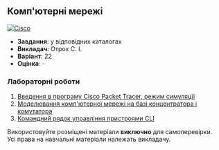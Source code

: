 ## Комп'ютерні мережі

[![Cisco](https://img.shields.io/badge/Cisco-162F53?style=for-the-badge&logo=cisco&logoColor=white)](#)

- **Завдання**: у відповідних каталогах
- **Викладач**: Отрох С. І.
- **Варіант**: 22 
- **Оцінка**: -

### Лабораторні роботи
  1. [Введення в програму Cisco Packet Tracer, режим симуляції](./Lab1/)
  2. [Моделювання комп'ютерної мережі на базі концентратора і комутатора](./Lab2/)
  3. [Командний рядок управління пристроями CLI](./Lab3/)

Використовуйте розміщені матеріали **виключно** для самоперевірки. <br>
Усі права на навчальні матеріали належать викладачу.